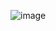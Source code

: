 ![image](https://user-images.githubusercontent.com/96179625/233719381-ae388298-b24a-41c3-9d06-d91a4c713bc8.png)
